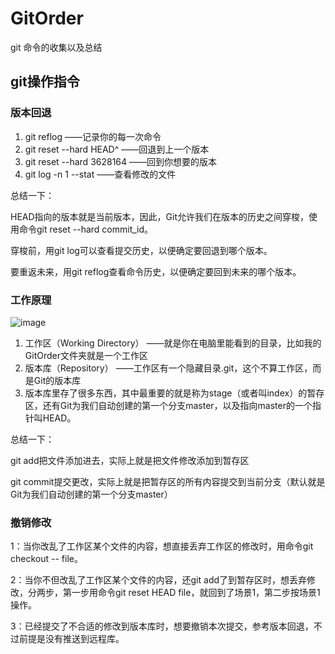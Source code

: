 # GitOrder
git 命令的收集以及总结

## git操作指令

### 版本回退
 1. git reflog   ——记录你的每一次命令
 2. git reset --hard HEAD^    ——回退到上一个版本
 3. git reset --hard 3628164  ——回到你想要的版本
 4. git log -n 1 --stat       ——查看修改的文件

总结一下：

HEAD指向的版本就是当前版本，因此，Git允许我们在版本的历史之间穿梭，使用命令git reset --hard commit_id。

穿梭前，用git log可以查看提交历史，以便确定要回退到哪个版本。

要重返未来，用git reflog查看命令历史，以便确定要回到未来的哪个版本。

### 工作原理

![image](https://github.com/fayou147/GitOrder/blob/master/image/0.jpg)
 1. 工作区（Working Directory）   ——就是你在电脑里能看到的目录，比如我的GitOrder文件夹就是一个工作区
 2. 版本库（Repository）   ——工作区有一个隐藏目录.git，这个不算工作区，而是Git的版本库
 3. 版本库里存了很多东西，其中最重要的就是称为stage（或者叫index）的暂存区，还有Git为我们自动创建的第一个分支master，以及指向master的一个指针叫HEAD。

 总结一下：

 git add把文件添加进去，实际上就是把文件修改添加到暂存区

 git commit提交更改，实际上就是把暂存区的所有内容提交到当前分支（默认就是Git为我们自动创建的第一个分支master）

 ### 撤销修改

 1：当你改乱了工作区某个文件的内容，想直接丢弃工作区的修改时，用命令git checkout -- file。

 2：当你不但改乱了工作区某个文件的内容，还git add了到暂存区时，想丢弃修改，分两步，第一步用命令git reset HEAD file，就回到了场景1，第二步按场景1操作。

 3：已经提交了不合适的修改到版本库时，想要撤销本次提交，参考版本回退，不过前提是没有推送到远程库。
